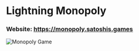 # Lightning Monopoly

### Website: https://monopoly.satoshis.games

![Monopoly Game](https://i.imgur.com/6VtRLxY.png)
